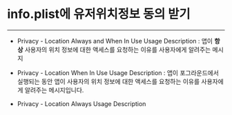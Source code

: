 #  info.plist에 유저위치정보 동의 받기
---

- Privacy - Location Always and When In Use Usage Description
	: 앱이 **항상** 사용자의 위치 정보에 대한 액세스를 요청하는 이유를 사용자에게 알려주는 메시지

- Privacy - Location When In Use Usage Description
	: 앱이 포그라운드에서 실행되는 동안 앱이 사용자의 위치 정보에 대한 액세스를 요청하는 이유를 사용자에게 알려주는 메시지입니다.	
	
- Privacy - Location Always Usage Description

